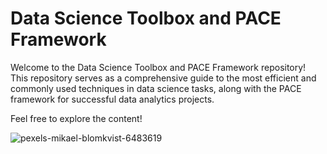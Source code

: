 # Data Science Toolbox and PACE Framework

Welcome to the Data Science Toolbox and PACE Framework repository! This repository serves as a comprehensive guide to the most efficient and commonly used techniques in data science tasks, along with the PACE framework for successful data analytics projects.

Feel free to explore the content!



![pexels-mikael-blomkvist-6483619](https://github.com/lacomaofficial/Exploratory-Data-Analysis-Templates/assets/132283879/dbe2f1e6-ece9-4b6e-9a26-370ba74fcb1f)




